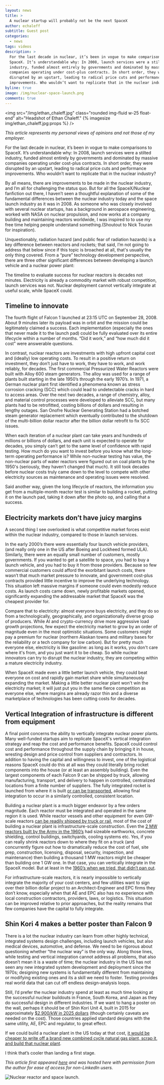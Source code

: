 ```yaml
---
layout: news
title: >
  A nuclear startup will probably not be the next SpaceX
author: echaleff
subtitle: Guest post
categories:
  - news
tags: videos
description: >
  For the last decade in nuclear, it’s been in vogue to make comparisons to
  SpaceX. It’s understandable why: In 2008, launch services were a stilted
  industry, funded almost entirely by governments and dominated by massive
  companies operating under cost-plus contracts. In short order, they were
  disrupted by an upstart, leading to radical price cuts and performance
  improvements. Who wouldn’t want to replicate that in the nuclear industry?
byline: true
image: /img/nuclear-space-launch.png
comments: true
---
```


<div class="row">
<div class="col-md-8" markdown="1">

<img src="/img/ethan_chaleff.jpg" class="rounded img-fluid w-25 float-end" alt="Headshot
of Ethan Chaleff." {% imagesize img/ethan_chaleff.jpg:props %} />

_This article represents my personal views of opinions and not those of my
employer._

For the last decade in nuclear, it’s been in vogue to make comparisons to
SpaceX. It’s understandable why: In 2008, launch services were a stilted
industry, funded almost entirely by governments and dominated by massive
companies operating under cost-plus contracts. In short order, they were
disrupted by an upstart, leading to radical price cuts and performance
improvements. Who wouldn’t want to replicate that in the nuclear industry?

By all means, there are improvements to be made in the nuclear industry, and I’m
all for challenging the status quo. But for all the SpaceX/Nuclear fanfiction
out there, I haven’t seen a thoughtful explanation of some of the fundamental
differences between the nuclear industry today and the space launch industry as
it was in 2008. As someone who was closely involved with several nuclear
startups, has a background in aerospace engineering, worked with NASA on nuclear
propulsion, and now works at a company building and maintaining reactors
worldwide, I was inspired to to use my free time helping people understand
something.(Shoutout to Nick Touran for inspiration).

Unquestionably, radiation hazard (and public fear of radiation hazards) is a key
difference between reactors and rockets; that said, I’m not going to address
that below since if this topic is broached at all, that's usually the only thing
covered. From a “pure” technology development perspective, there are three other
significant differences between developing a launch vehicle and a nuclear power
plant:

The timeline to evaluate success for nuclear reactors is decades not minutes.
Electricity is already a commodity market with robust competition, launch
services was not. Nuclear deployment cannot vertically integrate at useful
scale, while SpaceX could.

## Timeline to innovate

The fourth flight of Falcon 1 launched at 23:15 UTC on September 28, 2008. About
9 minutes later its payload was in orbit and the mission could be legitimately
claimed a success. Each implementation (especially the ones that never made it
to the launch pad) could be fully evaluated over its entire lifecycle within a
number of months. “Did it work,” and “how much did it cost” were answerable
questions.

In contrast, nuclear reactors are investments with high upfront capital cost and
(ideally) low operating costs. To result in a positive return on investment,
they don’t just have to work, they have to work, and work reliably, for decades.
The first commercial Pressurized Water Reactors were built with Alloy 600 steam
generators. The alloy was used for a range of plants built starting in the late
1950’s through the early 1970’s. In 1971, a German nuclear plant first
identified a phenomena known as stress corrosion cracking (SCC) which could lead
to undetectable cracks in hard to access areas. Over the next two decades, a
range of chemistry, alloy, and material control processes were developed to
alleviate SCC, but many plants had to be retrofitted, costing billions of
dollars and resulting in lengthy outages. San Onofre Nuclear Generating Station
had a botched steam generator replacement which eventually contributed to the
shutdown of the multi-billion dollar reactor after the billion dollar retrofit
to fix SCC issues.

When each iteration of a nuclear plant can take years and hundreds of millions
or billions of dollars, and each unit is expected to operate for decades, you
simply can’t get to the same level of confidence with rapid testing. How much do
you want to invest before you know what the long-term operating performance is?
While non-nuclear testing has value, the non-nuclear parts of water reactors
were figured out on coal plants by the 1950's (seriously, they haven’t changed
that much). It still took decades before nuclear costs truly came down to the
level to compete with other electricity sources as maintenance and operating
issues were resolved.

Said another way, given the long lifecycle of reactors, the information you get
from a multiple-month reactor test is similar to building a rocket, putting it
on the launch pad, taking it down after the photo op, and calling that a
success.

## Electricity markets don’t have juicy margins

A second thing I see overlooked is what competitive market forces exist within
the nuclear industry, compared to those in launch services.

In the early 2000’s there were essentially four launch vehicle providers, (and
really only one in the US after Boeing and Lockheed formed ULA). Similarly,
there were an equally small number of customers, mostly governments. If you
wanted to get a satellite to space, you had to buy a launch vehicle, and you had
to buy it from those providers. Because so few commercial customers could afford
the exorbitant launch costs, there wasn’t that much market pressure to innovate,
and government cost-plus contracts provided little incentive to improve the
underlying technology. This situation left massive margins if someone could even
modestly reduce costs. As launch costs came down, newly profitable markets
opened, significantly expanding the addressable market that SpaceX was the
cheapest provider for.

Compare that to electricity: almost everyone buys electricity, and they do so
from a technologically, geographically, and organizationally diverse group of
producers. While AI and crypto-currency drive more aggressive load growth
projections, few expect the electricity market to grow by an order of magnitude
even in the most optimistic situations. Some customers might pay a premium for
nuclear (northern Alaskan towns and military bases for the reliability or a tech
company for low carbon). But for pretty much everyone else, electricity is like
gasoline: as long as it works, you don't care where it's from, and you just want
it to be cheap. So while nuclear innovators can try to disrupt the nuclear
industry, they are competing within a mature electricity industry.

When SpaceX made even a little better launch vehicle, they could beat everyone
on cost and rapidly gain market share while simultaneously expanding the market.
Making a little better nuclear plant won't win the electricity market; it will
just put you in the same fierce competition as everyone else, where margins are
already razor thin and a diverse marketplace of technologies has been cutting
costs for decades.

## Vertical Integration of infrastructure is different from equipment

A final point concerns the ability to vertically integrate nuclear power plants.
Many well-funded startups aim to replicate SpaceX's vertical integration
strategy and reap the cost and performance benefits. SpaceX could control cost
and performance throughout the supply chain by bringing it in house, wresting
design and price control from suppliers and contractors. In addition to having
the capital and willingness to invest, one of the logistical reasons SpaceX
could do this at all was they could literally bring rocket components into the
house (or at least an assembly building). Even the largest components of each
Falcon 9 can be shipped by truck, allowing manufacturing, transport, and
delivery to happen in controlled, centralized locations from a finite number of
suppliers. The fully integrated rocket is launched from where it is built [or
can be transported](https://images.app.goo.gl/eWtgkkmrgPM7x29m7), allowing final
integration to occur in a similarly controlled, consistent location.

Building a nuclear plant is a much bigger endeavor by a few orders magnitude.
Each reactor must be integrated and operated in the same region it is used.
While reactor vessels and other equipment for even GW-scale reactors [can be
readily shipped by truck or rail](https://images.app.goo.gl/rBySAH1JTTAZrd4A9),
most of the cost of building a nuclear plant is infrastructure-scale
construction. Even the [2 MW reactors built by the Army in the
1960’s](https://www.youtube.com/watch?v=4NH2AUAnzf8) had sizeable earthworks,
concrete shielding, control buildings, switchyards, cooling systems etc. Yes, if
you can really shrink reactors down to where they fit on a truck (and
concurrently figure out how to dramatically reduce the cost of fuel, site prep,
construction, licensing, disposal, security, inspection, and maintenance) then
building a thousand 1 MW reactors might be cheaper than building one 1 GW one.
In that case, you can vertically integrate in the SpaceX model. But at least in
the [1960’s when we tried, that didn’t pan
out](https://www.usace.army.mil/About/History/Exhibits/Nuclear-Power-Program/).

For infrastructure-scale reactors, it is nearly impossible to vertically
integrate the majority of your cost centers, and few utilities want to sign over
their billion dollar project to an Architect-Engineer and EPC firms they don’t
know, especially when that AE and EPC also has no experience with local
construction contractors, providers, laws, or logistics. This situation can be
improved relative to prior approaches, but the reality remains that few
companies have the capital to fully integrate.

## Shin Kori 4 makes a better poster than Falcon 9

There is a lot the nuclear industry can learn from other highly technical,
integrated systems design challenges, including launch vehicles, but also
medical devices, automotive, and defense. We need to be rigorous about
questioning whether “the nuclear way” is the only way. Along those lines, while
testing and vertical integration cannot address all problems, that also doesn’t
mean it is a waste of time; the nuclear industry in the US has not seen any new
integrated system development and deployment since the 1970s; designing new
systems is fundamentally different from maintaining or modifying existing ones
and its a skill we need to foster. Testing provides real world data that can cut
off endless design-analysis loops.

Still, I’d prefer the nuclear industry spend at least as much time looking at
the successful nuclear buildouts in France, South Korea, and Japan as they do
successful design in different industries. If we want to hang a poster on the
wall, perhaps it should be of Shin Kori Unit 4, built in 2015 for approximately
[$2,900/kW in 2025
dollars](https://www.sciencedirect.com/science/article/pii/S0301421516300106)
(though certainly caveats are needed on the cost). Those countries applied
standard designs with the same utility, AE, EPC and regulator, to great effect.

If we could build a nuclear plant in the US today at that cost, [it would be
cheaper to write off a brand new combined cycle natural gas plant, scrap it, and
build that nuclear
plant](https://research.google/pubs/analyzing-energy-technologies-and-policies-using-doscoe/).

I think that’s cooler than landing a first stage.

_This article first appeared
[here](https://www.linkedin.com/pulse/nuclear-startup-probably-next-spacex-ethan-s-chaleff-phd-x9huc/?trackingId=DOfxk45FYvWRlf5EXDsw9Q%3D%3D)
and was hosted here with permission from the author for ease of access for non-LinkedIn users._

<img src="{{ page.image }}" class="rounded w-75" alt="Nuclear reactor
and space launch."  />

</div>
</div>
